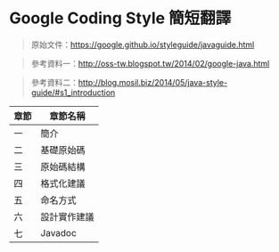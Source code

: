 Google Coding Style 簡短翻譯
=======




>原始文件：https://google.github.io/styleguide/javaguide.html

>參考資料一：http://oss-tw.blogspot.tw/2014/02/google-java.html

>參考資料二：http://blog.mosil.biz/2014/05/java-style-guide/#s1_introduction



| **章節** | **章節名稱** |
|---|---|
| 一 | 簡介 |
| 二 | 基礎原始碼 |
| 三 | 原始碼結構 |
| 四 | 格式化建議 |
| 五 | 命名方式   |
| 六 | 設計實作建議 |
| 七 | Javadoc    |
